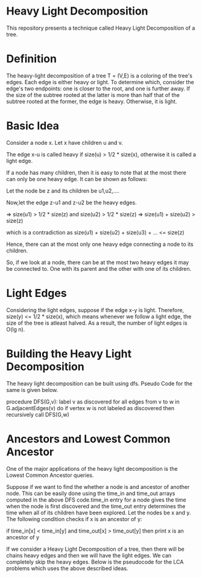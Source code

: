 Heavy Light Decomposition
=========================


This repository presents a technique called Heavy Light Decomposition of a tree.




Definition
=========================

The heavy-light decomposition of a tree T = (V,E) is a coloring of the tree's edges. Each edge is either heavy or light. To determine which, consider the edge's two endpoints: one is closer to the root, and one is further away. If the size of the subtree rooted at the latter is more than half that of the subtree rooted at the former, the edge is heavy. Otherwise, it is light.




Basic Idea
=========================

Consider a node x. Let x have children u and v.

The edge x-u is called heavy if size(u) > 1/2 * size(x), otherwise it is called a light edge.

If a node has many children, then it is easy to note that at the most there can only be one heavy edge. It can be shown as follows:

Let the node be z and its children be u1,u2,….

Now,let the edge z-u1 and z-u2 be the heavy edges.

=> size(u1) > 1/2 * size(z) and size(u2) > 1/2 * size(z)
=> size(u1) + size(u2) > size(z)

which is a contradiction as size(u1) + size(u2) + size(u3) + … <= size(z)

Hence, there can at the most only one heavy edge connecting a node to its children.

So, if we look at a node, there can be at the most two heavy edges it may be connected to. One with its parent and the other with one of its children.




Light Edges
=========================

Considering the light edges, suppose if the edge x-y is light. Therefore, size(y) <= 1/2 * size(x), which means whenever we follow a light edge, the size of the tree is atleast halved. As a result, the number of light edges is O(lg n).




Building the Heavy Light Decomposition
=========================

The heavy light decomposition can be built using dfs. Pseudo Code for the same is given below.

procedure DFS(G,v):
       label v as discovered
       for all edges from v to w in G.adjacentEdges(v) do
          if vertex w is not labeled as discovered then
              recursively call DFS(G,w)
              



Ancestors and Lowest Common Ancestor
=========================

One of the major applications of the heavy light decomposition is the Lowest Common Ancestor queries.

Suppose if we want to find the whether a node is and ancestor of another node. This can be easily done using the time_in and time_out arrays computed in the above DFS code.time_in entry for a node gives the time when the node is first discovered and the time_out entry determines the time when all of its children have been explored. Let the nodes be x and y. The following condition checks if x is an ancestor of y:

if time_in[x] < time_in[y] and time_out[x] > time_out[y]
then print x is an ancestor of y

If we consider a Heavy Light Decomposition of a tree, then there will be chains heavy edges and then we will have the light edges. We can completely skip the heavy edges. Below is the pseudocode for the LCA problems which uses the above described ideas.
